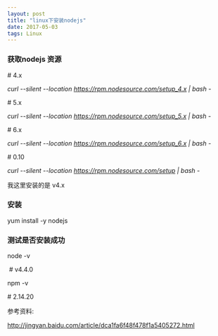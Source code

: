 ```yaml
---
layout: post
title: "linux下安装nodejs"
date: 2017-05-03
tags: Linux
---
```


### 获取nodejs 资源

\# 4.x

*curl --silent --location https://rpm.nodesource.com/setup_4.x \| bash -*

\# 5.x

*curl --silent --location https://rpm.nodesource.com/setup_5.x \| bash -*

\# 6.x

*curl --silent --location https://rpm.nodesource.com/setup_6.x \| bash -*

\# 0.10

*curl --silent --location https://rpm.nodesource.com/setup \| bash -*

我这里安装的是 v4.x

### 安装

yum install -y nodejs

### 测试是否安装成功

node -v 

 # v4.4.0

npm -v

\# 2.14.20



参考资料:

http://jingyan.baidu.com/article/dca1fa6f48f478f1a5405272.html

